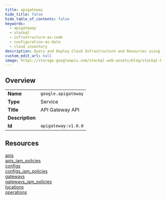 ```yaml
---
title: apigateway
hide_title: false
hide_table_of_contents: false
keywords:
  - apigateway
  - stackql
  - infrastructure-as-code
  - configuration-as-data
  - cloud inventory
description: Query and Deploy Cloud Infrastructure and Resources using SQL
custom_edit_url: null
image: https://storage.googleapis.com/stackql-web-assets/blog/stackql-blog-post-featured-image.png
---
```

  
    

## Overview
<table><tbody>
<tr><td><b>Name</b></td><td><code>google.apigateway</code></td></tr>
<tr><td><b>Type</b></td><td>Service</td></tr>
<tr><td><b>Title</b></td><td>API Gateway API</td></tr>
<tr><td><b>Description</b></td><td></td></tr>
<tr><td><b>Id</b></td><td><code>apigateway:v1.0.0</code></td></tr>
</tbody></table>

## Resources
<div class="row">
<div class="providerDocColumn">
<a href="/providers/google/apigateway/apis/">apis</a><br />
<a href="/providers/google/apigateway/apis_iam_policies/">apis_iam_policies</a><br />
<a href="/providers/google/apigateway/configs/">configs</a><br />
<a href="/providers/google/apigateway/configs_iam_policies/">configs_iam_policies</a><br />
</div>
<div class="providerDocColumn">
<a href="/providers/google/apigateway/gateways/">gateways</a><br />
<a href="/providers/google/apigateway/gateways_iam_policies/">gateways_iam_policies</a><br />
<a href="/providers/google/apigateway/locations/">locations</a><br />
<a href="/providers/google/apigateway/operations/">operations</a><br />
</div>
</div>
